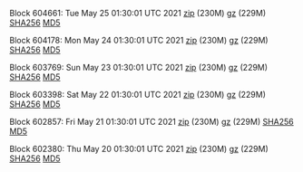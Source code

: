 Block 604661: Tue May 25 01:30:01 UTC 2021 [zip](https://files.01coin.io/mainnet/2021-05-25/bootstrap.dat.zip) (230M) [gz](https://files.01coin.io/mainnet/2021-05-25/bootstrap.dat.tar.gz) (229M) [SHA256](https://files.01coin.io/mainnet/2021-05-25/sha256.txt) [MD5](https://files.01coin.io/mainnet/2021-05-25/md5.txt)

Block 604178: Mon May 24 01:30:01 UTC 2021 [zip](https://files.01coin.io/mainnet/2021-05-24/bootstrap.dat.zip) (230M) [gz](https://files.01coin.io/mainnet/2021-05-24/bootstrap.dat.tar.gz) (229M) [SHA256](https://files.01coin.io/mainnet/2021-05-24/sha256.txt) [MD5](https://files.01coin.io/mainnet/2021-05-24/md5.txt)

Block 603769: Sun May 23 01:30:01 UTC 2021 [zip](https://files.01coin.io/mainnet/2021-05-23/bootstrap.dat.zip) (230M) [gz](https://files.01coin.io/mainnet/2021-05-23/bootstrap.dat.tar.gz) (229M) [SHA256](https://files.01coin.io/mainnet/2021-05-23/sha256.txt) [MD5](https://files.01coin.io/mainnet/2021-05-23/md5.txt)

Block 603398: Sat May 22 01:30:01 UTC 2021 [zip](https://files.01coin.io/mainnet/2021-05-22/bootstrap.dat.zip) (230M) [gz](https://files.01coin.io/mainnet/2021-05-22/bootstrap.dat.tar.gz) (229M) [SHA256](https://files.01coin.io/mainnet/2021-05-22/sha256.txt) [MD5](https://files.01coin.io/mainnet/2021-05-22/md5.txt)

Block 602857: Fri May 21 01:30:01 UTC 2021 [zip](https://files.01coin.io/mainnet/2021-05-21/bootstrap.dat.zip) (230M) [gz](https://files.01coin.io/mainnet/2021-05-21/bootstrap.dat.tar.gz) (229M) [SHA256](https://files.01coin.io/mainnet/2021-05-21/sha256.txt) [MD5](https://files.01coin.io/mainnet/2021-05-21/md5.txt)

Block 602380: Thu May 20 01:30:01 UTC 2021 [zip](https://files.01coin.io/mainnet/2021-05-20/bootstrap.dat.zip) (230M) [gz](https://files.01coin.io/mainnet/2021-05-20/bootstrap.dat.tar.gz) (229M) [SHA256](https://files.01coin.io/mainnet/2021-05-20/sha256.txt) [MD5](https://files.01coin.io/mainnet/2021-05-20/md5.txt)
